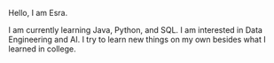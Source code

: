 Hello, I am Esra.

I am currently learning Java, Python, and SQL.
I am interested in Data Engineering and AI.
I try to learn new things on my own besides what I learned in college.

